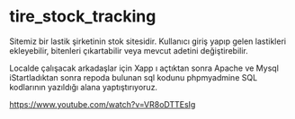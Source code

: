 # tire_stock_tracking


Sitemiz bir lastik şirketinin stok sitesidir. Kullanıcı giriş yapıp gelen lastikleri ekleyebilir, bitenleri çıkartabilir veya mevcut adetini değiştirebilir.

Localde çalışacak arkadaşlar için Xapp ı açtıktan sonra Apache ve Mysql iStartladıktan sonra repoda bulunan sql kodunu phpmyadmine SQL kodlarının yazıldığı alana yaptıştırıyoruz.

https://www.youtube.com/watch?v=VR8oDTTEsIg


